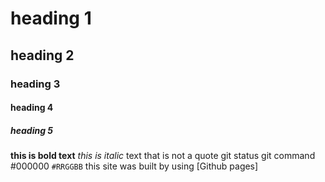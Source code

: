 # heading 1
## heading 2
### heading 3
#### heading 4
##### heading 5
**this is bold text**
_this is italic_
text that is not a quote
git status
git command
#000000
`#RRGGBB`
this site was built by using [Github pages]


